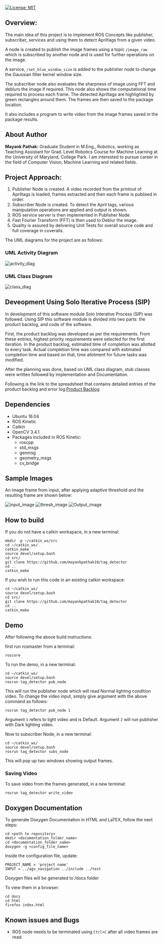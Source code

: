 [![License: MIT](https://img.shields.io/badge/License-MIT-green.svg)](https://opensource.org/licenses/MIT)


## Overview:
The main idea of this project is to implement ROS Concepts like publisher, subscriber, services and using them to detect Apriltags from a given video. 

A node is created to publish the image frames using a topic ```/image_raw ``` which is subscribed by another node and is used for further operations on the image. 

A service, ```/set_blue_window_size``` is added to the publisher node to change the Gaussian filter kernel window size. 

The subscriber node also evaluates the sharpness of image using FFT and deblurs the image if required. 
This node also shows the computational time required to process each frame. The detected Apriltags are highlighted by green rectangles around them. The frames are then saved to the package location.

It also includes a program to write video from the image frames saved in the package results.


## About Author

__Mayank Pathak:__ Graduate Student in M.Eng., Robotics, working as Teaching Assistant for Grad. Level Robotics Course for Machine Learning at the University of Maryland, College Park. I am interested to pursue career in the field of Computer Vision, Machine Learning and related fields.

## Project Approach:
1. Publisher Node is created.
	A video recorded from the printout of Apriltags is loaded, frames extracted and then each frame is publised in order.  
2. Subscriber Node is created.
	To detect the April tags, various manipulation operations are applied and output is shown.
3. ROS service server is then implemented in Publisher Node.
4. Fast Fourier Transform (FFT) is then used to Deblur the image.
6. Quality is assured by delivering Unit Tests for overall source code and full coverage in coveralls. 

The UML diagrams for the project are as follows:
### UML Activity Diagram
![activity_diag](https://github.com/mayankpathak10/tag_detector/blob/master/UML/initial/tag_detector_ActivityDiagram.jpeg)
### UML Class Diagram
![class_diag](https://github.com/mayankpathak10/tag_detector/blob/master/UML/initial/tag_detector_Class_diagram.jpeg)


## Deveopment Using Solo Iterative Process (SIP)
In development of this software module Solo Interative Process (SIP) was followed. Using SIP this software module is divided into two parts: the product backlog, and code of the software.

First, the product backlog was developed as per the requirements. From these entries, highest priority requirements were selected for the first iteration. In the product backlog, estimated time of completion was allotted to every task. Actual completion time was compared with estimated completion time and based on that, time allotment for future tasks was modified.

After the planning was done, based on UML class diagram, stub classes were written followed by implementation and Documentation.

Following is the link to the spreadsheet that contains detailed entries of the product backlog and error log:[Product Backlog](https://docs.google.com/spreadsheets/d/1IvdiBzc3T5-pWsjkV7SkqSRE5-VnDC9NLZS4jSi_JfM/edit?usp=sharing)


## Dependencies
- Ubuntu 16.04
- ROS Kinetic
- Catkin
- OpenCV 3.4.1
- Packages included in ROS Kinetic:	
    - roscpp
	- std_msgs
	- genmsg
	- geometry_msgs
	- cv_bridge


## Sample Images
An image frame from input, after applying adaptive threshold and the resulting frame are shown below:

![input_image](https://github.com/mayankpathak10/tag_detector/blob/video_write/results/input_frame.jpg)
![thresh_image](https://github.com/mayankpathak10/tag_detector/blob/video_write/results/light_thresh.png)
![Output_image](https://github.com/mayankpathak10/tag_detector/blob/video_write/results/frames/light/20.jpg)

## How to build
If you do not have a catkin workspace, in a new terminal:
```
mkdir -p ~/catkin_ws/src
cd ~/catkin_ws/
catkin_make
source devel/setup.bash
cd src/
git clone https://github.com/mayankpathak10/tag_detector
cd ..
catkin_make
```
If you wish to run this code in an existing catkin workspace:
```
cd ~/catkin_ws/
source devel/setup.bash
cd src/
git clone https://github.com/mayankpathak10/tag_detector
cd ..
catkin_make
```

## Demo

After following the above build instructions:

first run rosmaster from a terminal:
```
roscore
```
To run the demo, in a new terminal:
```
cd ~/catkin_ws/
source devel/setup.bash
rosrun tag_detector pub_node
```
This will run the publisher node which will read Normal lighting condition video. To change the video input, simply give argument with the above command as follows:

```rosrun tag_detector pub_node 1```

Argument `1` refers to light video and is Default. Argument `2` will run publisher with Dark lighting video.

Now to subscriber Node, in a new terminal:
```
cd ~/catkin_ws/
source devel/setup.bash
rosrun tag_detector subs_node 
```
This will pop up two windows showing output frames.

### Saving Video
 To save video from the frames generated, in a new terminal:
```
rosrun tag_detector write_video
```

## Doxygen Documentation
To generate Doxygen Documentation in HTML and LaTEX, follow the next steps:
```
cd <path to repository>
mkdir <documentation_folder_name>
cd <documentation_folder_name>
doxygen -g <config_file_name>
```
Inside the configuration file, update:
```
PROJECT_NAME = 'project name'
INPUT = ../agv_navigation ../include ../test
```
Doxygen files will be generated to /docs folder

To view them in a browser:
```
cd docs
cd html
firefox index.html
```
## Known issues and Bugs
* ROS node needs to be terminated using `Ctrl+C` after all video frames are read.


